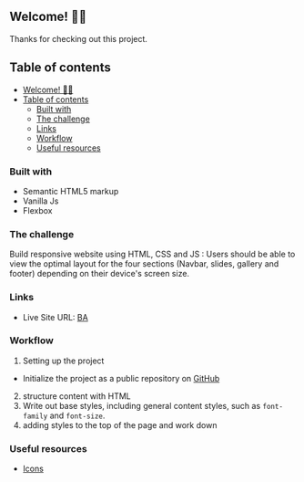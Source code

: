 ## Welcome! 👋🏾

Thanks for checking out this project.

## Table of contents

- [Welcome! 👋🏾](#welcome-)
- [Table of contents](#table-of-contents)
  - [Built with](#built-with)
  - [The challenge](#the-challenge)
  - [Links](#links)
  - [Workflow](#workflow)
  - [Useful resources](#useful-resources)

### Built with

- Semantic HTML5 markup
- Vanilla Js
- Flexbox

### The challenge

Build responsive website using HTML, CSS and JS : 
Users should be able to view the optimal layout for the four sections (Navbar, slides, gallery and footer) depending on their device's screen size.

### Links

- Live Site URL: [BA](https://food-respsv.netlify.app/)

### Workflow

1.  Setting up the project
   - Initialize the project as a public repository on [GitHub](https://github.com/)
  
2.  structure content with HTML
3.  Write out base styles, including general content styles, such as `font-family` and `font-size`. 
4.  adding styles to the top of the page and work down


### Useful resources

- [Icons](https://cdnjs.com/libraries/font-awesome)
